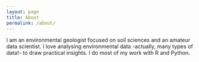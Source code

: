 ```yaml
---
layout: page
title: About
permalink: /about/
---
```


I am an environmental geologist focused on soil sciences and an amateur data scientist. 
I love analysing environmental data -actually, many types of data!- to draw practical insights. I do most of my work with R and Python.
